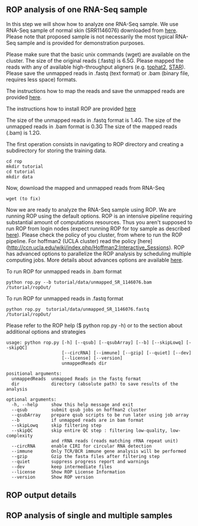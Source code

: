 ## ROP analysis of one RNA-Seq sample

In this step we will show how to analyze one RNA-Seq sample. We use RNA-Seq sample of normal skin (SRR1146076)  downloaded from [here](http://www.ncbi.nlm.nih.gov/geo/query/acc.cgi?acc=GSE54456). Please note 
that proposed sample is not necessarily the most typical RNA-Seq sample and is provided for demonstration purposes. 

Please make sure that the basic unix commands (wget) are available on the cluster. The size of the original reads (.fastq) is 6.5G. Please mapped the reads with any of available high-throughput aligners (e.g. [tophat2](https://ccb.jhu.edu/software/tophat/index.shtml), [STAR](https://github.com/alexdobin/STAR)). Please save the unmapped reads in .fastq (text format) or .bam (binary file, requires less space) formats.  

The instructions how to map the reads and save the unmapped reads are provided [here](https://github.com/smangul1/rop/wiki/How-to-map-reads-and-save-unmapped-reads). 

The instructions how to install ROP are provided [here](https://github.com/smangul1/rop/wiki/How-to-install-ROP%3F) 

The size of the unmapped reads in .fastq format is  1.4G. The size of the unmapped reads in .bam format is 0.3G
The size of the mapped reads (.bam) is 1.2G. 


The first operation consists in navigating to ROP directory and creating a subdirectory for storing the training data. 

```
cd rop
mkdir tutorial
cd tutorial
mkdir data
```

Now, download the mapped and unmapped reads from RNA-Seq

```
wget (to fix)
```

Now we are ready to analyze the RNA-Seq sample using ROP. We are running ROP using the default options. ROP is an intensive pipeline requiring substantial amount of computations resources. Thus you aren't supposed to run ROP from login nodes (expect running ROP for toy sample as described [here](https://github.com/smangul1/rop/wiki/Get-started)). Please check the policy of you cluster, from where to run the ROP pipeline. For hoffman2 (UCLA cluster) read the policy [here] (http://ccn.ucla.edu/wiki/index.php/Hoffman2:Interactive_Sessions).  ROP has advanced options to parallelize the ROP analysis by scheduling multiple computing jobs. More details about advances options are available [here](https://github.com/smangul1/rop/wiki/Advanced-options).

To run ROP for unmapped reads in .bam format 
```
python rop.py --b tutorial/data/unmapped_SR_1146076.bam /tutorial/ropOut/
```

To run ROP for unmapped reads in .fastq format 

```
python rop.py  tutorial/data/unmapped_SR_1146076.fastq /tutorial/ropOut/
```

Please refer to the ROP help ($ python rop.py -h) or to the section about additional options and strategies

```
usage: python rop.py [-h] [--qsub] [--qsubArray] [--b] [--skipLowq] [--skipQC]
                     [--circRNA] [--immune] [--gzip] [--quiet] [--dev]
                     [--license] [--version]
                     unmappedReads dir

positional arguments:
  unmappedReads  unmapped Reads in the fastq format
  dir            directory (absolute path) to save results of the analysis

optional arguments:
  -h, --help     show this help message and exit
  --qsub         submit qsub jobs on hoffman2 cluster
  --qsubArray    prepare qsub scripts to be run later using job array
  --b            if unmapped reads are in bam format
  --skipLowq     skip filtering step
  --skipQC       skip entire QC step : filtering low-quality, low-complexity
                 and rRNA reads (reads matching rRNA repeat unit)
  --circRNA      enable CIRI for circular RNA detection
  --immune       Only TCR/BCR immune gene analysis will be performed
  --gzip         Gzip the fasta files after filtering step
  --quiet        suppress progress report and warnings
  --dev          keep intermediate files
  --license      Show ROP License Information
  --version      Show ROP version
```



## ROP output details
## ROP analysis of single and multiple samples


